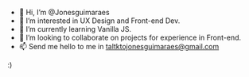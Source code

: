 - 👋 Hi, I’m @Jonesguimaraes
- 👀 I’m interested in UX Design and Front-end Dev. 
- 🌱 I’m currently learning Vanilla JS. 
- 💞️ I’m looking to collaborate on projects for experience in Front-end.
- 📫 Send me hello to me in taltktojonesguimaraes@gmail.com

:)
